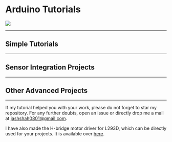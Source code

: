 # Arduino Tutorials

![](https://d3c33hcgiwev3.cloudfront.net/imageAssetProxy.v1/n5sPs2ilEeWgFhIwGHWaAw_af057bda869ed0e97b8c552b52633245_logo-for-course-2.jpg?expiry=1617926400000&hmac=54eZxqBU-MlXCkfc6U3e0Bcy9iLDDAbdZOmSN0ZZbmc)



---
 
## Simple Tutorials


---


## Sensor Integration Projects


---

## Other Advanced Projects


---

If my tutorial helped you with your work, please do not forget to star my repository. For any further doubts, open an issue or directly drop me a mail at [jashshah0801@gmail.com](mailto:jashshah0801@gmail.com).

I have also made the H-bridge motor driver for L293D, which can be directly used for your projects. It is available over [here](https://github.com/Jash-2000/L293D-Library-Arduino).
